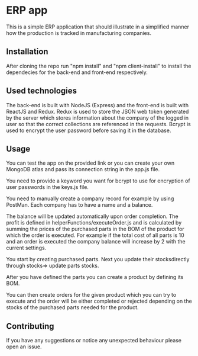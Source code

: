 # ERP app
This is a simple ERP application that should illustrate in a simplified manner how the production is tracked in manufacturing companies.

## Installation

After cloning the repo run "npm install" and "npm client-install" to install the dependecies for the back-end and front-end respectively.


## Used technologies

The back-end is built with NodeJS (Express) and the front-end is built with ReactJS and Redux. Redux is used to store the JSON web token generated by the server
which stores information about the company of the logged in user so that the correct collections are referenced in the requests. Bcrypt is used to encrypt the user password before saving
it in the database.

## Usage

You can test the app on the provided link or you can create your own MongoDB atlas and pass its connection string in the app.js file.

You need to provide a keyword you want for bcrypt to use for encryption of user passwords in the keys.js file.

You need to manually create a company record for example by using PostMan. Each company has to have a name and a balance.

The balance will be updated automatically upon order completion. The profit is defined in helperFunctions/executeOrder.js and is calculated by summing
the prices of the purchased parts in the BOM of the product for which the order is executed. For example if the total cost of all parts is 10 and an order is executed
the company balance will increase by 2 with the current settings.

You start by creating purchased parts. Next you update their stocksdirectly through stocks=> update parts stocks.

After you have defined the parts you can create a product by defining its BOM.

You can then create orders for the given product which you can try to execute and the order will be either completed or rejected depending on the stocks of the purchased parts needed for the product.



## Contributing
If you have any suggestions or notice any unexpected behaviour please open an issue.
